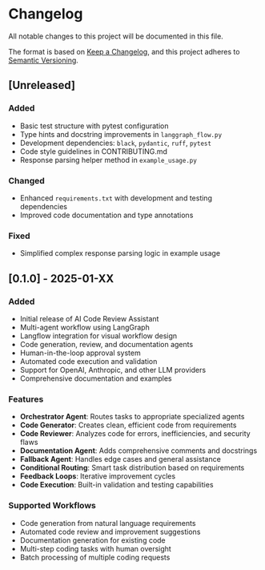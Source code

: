 # Changelog

All notable changes to this project will be documented in this file.

The format is based on [Keep a Changelog](https://keepachangelog.com/en/1.0.0/),
and this project adheres to [Semantic Versioning](https://semver.org/spec/v2.0.0.html).

## [Unreleased]

### Added
- Basic test structure with pytest configuration
- Type hints and docstring improvements in `langgraph_flow.py`
- Development dependencies: `black`, `pydantic`, `ruff`, `pytest`
- Code style guidelines in CONTRIBUTING.md
- Response parsing helper method in `example_usage.py`

### Changed
- Enhanced `requirements.txt` with development and testing dependencies
- Improved code documentation and type annotations

### Fixed
- Simplified complex response parsing logic in example usage

## [0.1.0] - 2025-01-XX

### Added
- Initial release of AI Code Review Assistant
- Multi-agent workflow using LangGraph
- Langflow integration for visual workflow design
- Code generation, review, and documentation agents
- Human-in-the-loop approval system
- Automated code execution and validation
- Support for OpenAI, Anthropic, and other LLM providers
- Comprehensive documentation and examples

### Features
- **Orchestrator Agent**: Routes tasks to appropriate specialized agents
- **Code Generator**: Creates clean, efficient code from requirements
- **Code Reviewer**: Analyzes code for errors, inefficiencies, and security flaws
- **Documentation Agent**: Adds comprehensive comments and docstrings
- **Fallback Agent**: Handles edge cases and general assistance
- **Conditional Routing**: Smart task distribution based on requirements
- **Feedback Loops**: Iterative improvement cycles
- **Code Execution**: Built-in validation and testing capabilities

### Supported Workflows
- Code generation from natural language requirements
- Automated code review and improvement suggestions
- Documentation generation for existing code
- Multi-step coding tasks with human oversight
- Batch processing of multiple coding requests
